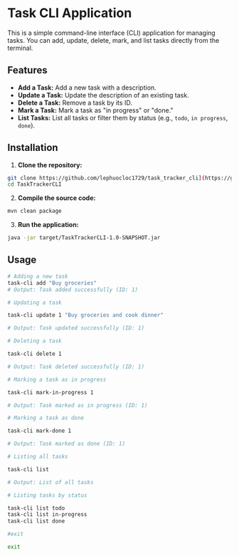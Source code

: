 # Task CLI Application

This is a simple command-line interface (CLI) application for managing tasks. You can add, update, delete, mark, and list tasks directly from the terminal.

## Features

- **Add a Task:** Add a new task with a description.
- **Update a Task:** Update the description of an existing task.
- **Delete a Task:** Remove a task by its ID.
- **Mark a Task:** Mark a task as "in progress" or "done."
- **List Tasks:** List all tasks or filter them by status (e.g., `todo`, `in progress`, `done`).

## Installation

1. **Clone the repository:**
  
  ```bash
  git clone https://github.com/lephuocloc1729/task_tracker_cli](https://github.com/zjjdoyourbest/TaskTrackerCLI
  cd TaskTrackerCLI
  ```
  
2. **Compile the source code:**

  ```bash
  mvn clean package
  ```
  
3. **Run the application:**
  
  ```bash
  java -jar target/TaskTrackerCLI-1.0-SNAPSHOT.jar
  ```
  
  ## Usage
  
  ```bash
  # Adding a new task
  task-cli add "Buy groceries"
  # Output: Task added successfully (ID: 1)
  ```
  
```bash
# Updating a task

task-cli update 1 "Buy groceries and cook dinner"

# Output: Task updated successfully (ID: 1)

# Deleting a task

task-cli delete 1

# Output: Task deleted successfully (ID: 1)

# Marking a task as in progress

task-cli mark-in-progress 1

# Output: Task marked as in progress (ID: 1)

# Marking a task as done

task-cli mark-done 1

# Output: Task marked as done (ID: 1)

# Listing all tasks

task-cli list

# Output: List of all tasks

# Listing tasks by status

task-cli list todo
task-cli list in-progress
task-cli list done

#exit 

exit
```
